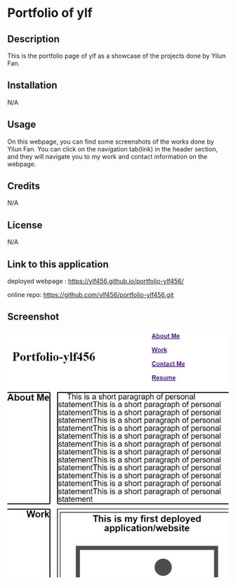 # Portfolio of ylf

## Description

This is the portfolio page of ylf as a showcase of the projects done by Yilun Fan.

## Installation

N/A

## Usage

On this webpage, you can find some screenshots of the works done by Yilun Fan. You can click on the navigation tab(link) in the header section, and they will navigate you to my work and contact information on the webpage.

## Credits

N/A

## License

N/A

## Link to this application

deployed webpage : https://ylf456.github.io/portfolio-ylf456/

online repo: https://github.com/ylf456/portfolio-ylf456.git 

## Screenshot

![This is a screenshot of my portfolio](./assets/Images/screenshot-portfolio.png)